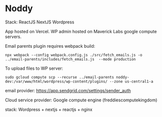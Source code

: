# Noddy

Stack:
ReactJS
NextJS
Wordpress


App hosted on Vercel. WP admin hosted on Maverick Labs google compute servers.

Email parents plugin requires webpack build:

`npx webpack --config webpack.config.js ./src/fetch_emails.js -o ../email-parents/includes/fetch_emails.js  --mode production`

To upload files to WP server:

`sudo gcloud compute scp --recurse ../email-parents noddy-dev:/var/www/html/wordpress/wp-content/plugins/ --zone us-central1-a`


email provider:
https://app.sendgrid.com/settings/sender_auth

Cloud service provider:
Google compute engine (freddiescomputekingdom)

stack:
Wordpress + nextjs + reactjs + nginx

